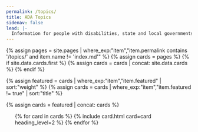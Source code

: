 ```yaml
---
permalink: /topics/
title: ADA Topics
sidenav: false
lead: |-
  Information for people with disabilities, state and local governments, and businesses
---
```


{% assign pages = site.pages | where_exp:"item","item.permalink contains '/topics/' and item.name != 'index.md'" %}
{% assign cards = pages %}
{% if site.data.cards.first %}
{% assign cards = cards | concat: site.data.cards %}
{% endif %}

{% assign featured = cards | where_exp:"item","item.featured" | sort:"weight" %}
{% assign cards = cards | where_exp:"item","item.featured != true" | sort:"title" %}

{% assign cards = featured | concat: cards %}

<div class="grid-row grid-gap">
  <ul class="usa-card-group">
    {% for card in cards %}
      {% include card.html card=card heading_level=2 %}
    {% endfor %}
  </ul>
</div>
